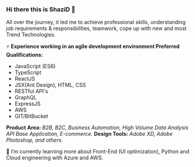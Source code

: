 ### Hi there this is ShaziD  👋

All over the journey, it led me to achieve professional skills, understanding job requirements & responsibilities, teamwork, cope up with new and most Trend Technologies.

⚡ **Experience working in an agile development environment Preferred Qualifications:**

-  JavaScript (ES6)
-  TypeScript
-  ReactJS
-  JSX(Ant Design), HTML, CSS
-  RESTful API's
-  GraphQL
-  ExpressJS
-  AWS
-  GIT/BitBucket 

**Product Area:** _B2B, B2C,  Business Automation, High Volume Data Analysis API Base Application, E-commerce._
**Design Tools:**  _Adobe XD, Adobe Photoshop, and others._ 
 

🌱 I’m currently learning more about Front-End (UI optimization), Python and Cloud engineering with Azure and AWS. 
<!--
**shazidur/shazidur** is a ✨ _special_ ✨ repository because its `README.md` (this file) appears on your GitHub profile.

Here are some ideas to get you started:

- 🔭 I’m currently working on ...
- 🌱 I’m currently learning ...
- 👯 I’m looking to collaborate on ...
- 🤔 I’m looking for help with ...
- 💬 Ask me about ...
- 📫 How to reach me: ...
- 😄 Pronouns: ...
- ⚡ Fun fact: ...
-->
